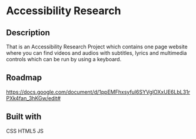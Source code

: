 # Accessibility Research

## Description
That is an Accessibility Research Project which contains one page website where you can find videos and audios with subtitles, lyrics and multimedia controls which can be run by using a keyboard.

## Roadmap
https://docs.google.com/document/d/1ppEMFhxsyful6SYVglOXxUE6LbL31rPXk4fan_3hKGw/edit#

## Built with
CSS
HTML5
JS




